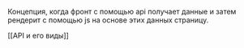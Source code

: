 Концепция, когда фронт с помощью api получает данные и затем рендерит с помощью js на основе этих данных страницу.

[[API и его виды]]